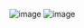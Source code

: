 ![image](https://user-images.githubusercontent.com/94336423/144248965-b3807c2e-21cc-44f5-af7a-339a0f7d81ac.png)
![image](https://user-images.githubusercontent.com/94336423/144356636-0ff4137c-2fd9-44e3-ba25-7cc1c5e07752.png)
